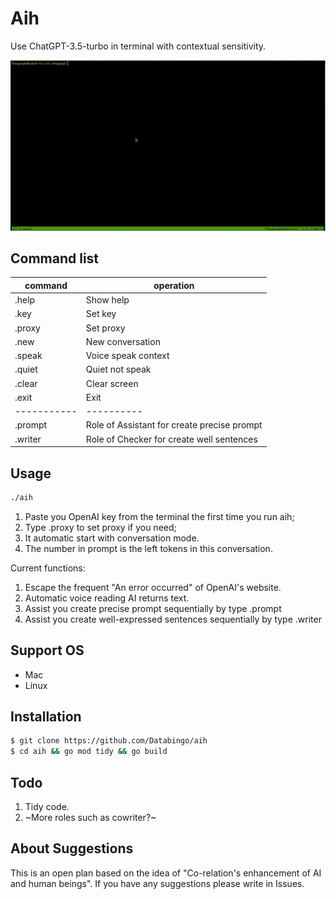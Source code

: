 # Aih

Use ChatGPT-3.5-turbo in terminal with contextual sensitivity.

![screenshot](aih.gif)

## Command list
|command   | operation|
|----------|----------|
|.help      | Show help|
|.key       | Set key|
|.proxy     | Set proxy|
|.new       | New conversation|
|.speak     | Voice speak context|
|.quiet     | Quiet not speak |
|.clear     | Clear screen|
|.exit      | Exit|
|-----------|----------|
|.prompt    | Role of Assistant for create precise prompt|
|.writer    | Role of Checker for create well sentences|

## Usage
```bash
./aih
```
1. Paste you OpenAI key from the terminal the first time you run aih;
2. Type .proxy to set proxy if you need;
3. It automatic start with conversation mode.
4. The number in prompt is the left tokens in this conversation.

Current functions:
1. Escape the frequent "An error occurred" of OpenAI's website.
2. Automatic voice reading AI returns text. 
3. Assist you create precise prompt sequentially by type .prompt
4. Assist you create well-expressed sentences sequentially by type .writer

## Support OS
- Mac
- Linux

## Installation
```bash
$ git clone https://github.com/Databingo/aih
$ cd aih && go mod tidy && go build 
```

## Todo
1. Tidy code.
2. ~More roles such as cowriter?~

## About Suggestions
This is an open plan based on the idea of "Co-relation's enhancement of AI and human beings".
If you have any suggestions please write in Issues.



